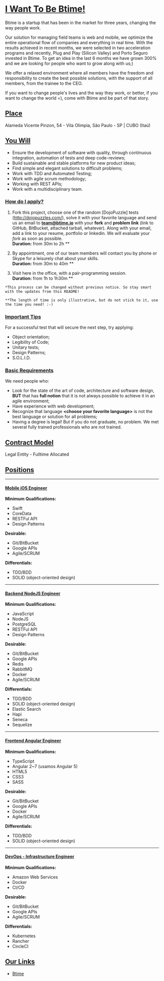 # [I Want To Be Btime!](id:Title)

Btime is a startup that has been in the market for three years, changing the way people work.

Our solution for managing field teams is web and mobile, we optimize the entire operational flow of companies and everything in real time. With the results achieved in recent months, we were selected in two acceleration programs and recently, Plug and Play (Silicon Valley) and Porto Seguro invested in Btime. To get an idea in the last 6 months we have grown 300% and we are looking for people who want to grow along with us;)

We offer a relaxed environment where all members have the freedom and responsibility to create the best possible solutions, with the support of all members, from the trainee to the CEO.

If you want to change people's lives and the way they work, or better, if you want to change the world =), come with Btime and be part of that story.

## [Place](id:Place)

Alameda Vicente Pinzon, 54 - Vila Olimpia, São Paulo - SP | CUBO (Itaú)

## [You Will](id:YouWill)

- Ensure the development of software with quality, through continuous integration, automation of tests and deep code-reviews;
- Build sustainable and stable platforms for new product ideas;
- Find simple and elegant solutions to difficult problems;
- Work with TDD and Automated Testing;
- Work with agile scrum methodology;
- Working with REST APIs;
- Work with a multidisciplinary team.

### [How do I apply?](id:HowDoIApply)
1. Fork this project, choose one of the random [DojoPuzzle] tests (http://dojopuzzles.com/), solve it with your favorite language and send us an email to **team@btime.io** with your **fork** and **problem link** (link to GitHub, BitBucket, attached tarball, whatever). Along with your email, add a link to your resume, portfolio or linkedin. We will evaluate your *fork* as soon as possible. <br />
**Duration:** from 30m to 2h **

2. By appointment, one of our team members will contact you by phone or Skype for a leisurely chat about your skills. <br />
**Duration:** from 30m to 40m **

3. Visit here in the office, with a pair-programming session. <br />
**Duration:** from 1h to 1h30m **

`*This process can be changed without previous notice. So stay smart with the updates from this README!`

`**The length of time is only illustrative, but do not stick to it, use the time you need! :-)`

### [Important Tips](id:ImportantTips)
For a successful test that will secure the next step, try applying:

* Object orientation;
* Legibility of Code;
* Unitary tests;
* Design Patterns;
* S.O.L.I.D.

### [Basic Requirements](id:BasicRequirements)
We need people who:

* Look for the state of the art of code, architecture and software design, **BUT** that has **full notion** that it is not always possible to achieve it in an agile environment;
* Have experience with web development;
* Recognize that language **&lt;choose your favorite language&gt;** is not the best language or solution for all problems;
* Having a degree is legal! But if you do not graduate, no problem. We met several fully trained professionals who are not trained.

## [Contract Model](id:ContractModel)

Legal Entity - Fulltime Allocated

## [Positions](id:Positions)
----
#### [Mobile iOS Engineer](id:MobileiOSPosition)
**Minimum Qualifications:**
- Swift
- CoreData
- RESTFul API
- Design Patterns

**Desirable:**
- Git/BitBucket
- Google APIs
- Agile/SCRUM

**Differentials:**
- TDD/BDD
- SOLID (object-oriented design)
----
#### [Backend NodeJS Engineer](id:BackendPosition)
**Minimum Qualifications:**
- JavaScript
- NodeJS
- PostgreSQL
- RESTFul API
- Design Patterns

**Desirable:**
- Git/BitBucket
- Google APIs
- Redis
- RabbitMQ
- Docker
- Agile/SCRUM

**Differentials:**
- TDD/BDD
- SOLID (object-oriented design)
- Elastic Search
- Hapi
- Seneca
- Sequelize
----
#### [Frontend Angular Engineer](id:FrontendPosition)
**Minimum Qualifications:**
- TypeScript
- Angular 2~7 (usamos Angular 5)
- HTML5
- CSS3
- SASS

**Desirable:**
- Git/BitBucket
- Google APIs
- Docker
- Agile/SCRUM

**Differentials:**
- TDD/BDD
- SOLID (object-oriented design)
----
#### [DevOps - Infrastructure Engineer](id:DevOpsPosition)
**Minimum Qualifications:**
- Amazon Web Services
- Docker
- CI/CD

**Desirable:**
- Git/BitBucket
- Google APIs
- Agile/SCRUM

**Differentials:**
- Kubernetes
- Rancher
- CircleCI

## [Our Links](id:OurLinks)
* [Btime](https://btime.io)
